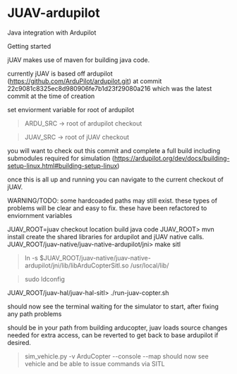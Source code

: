 # JUAV-ardupilot
Java integration with Ardupilot

Getting started 

jUAV makes use of maven for building java code.

currently jUAV is based off ardupilot (https://github.com/ArduPilot/ardupilot.git) at 
commit 22c9081c8325ec8d980906fe7b1d23f29080a216 
which was the latest commit at the time of creation

set enviorment variable for root of ardupilot

> ARDU_SRC -> root of ardupilot checkout

> JUAV_SRC -> root of jUAV checkout

you will want to check out this commit and complete a full build including submodules 
required for simulation (https://ardupilot.org/dev/docs/building-setup-linux.html#building-setup-linux)

once this is all up and running you can navigate to the current checkout of jUAV.

WARNING/TODO: some hardcoaded paths may still exist. 
these types of problems will be clear and easy to fix. these have been refactored to enviornment variables

JUAV_ROOT=juav checkout location
build java code
JUAV_ROOT> mvn install
create the shared libraries for ardupilot and jUAV native calls.
JUAV_ROOT/juav-native/juav-native-ardupilot/jni> make sitl
> ln -s $JUAV_ROOT/juav-native/juav-native-ardupilot/jni/lib/libArduCopterSitl.so /usr/local/lib/

> sudo ldconfig 

JUAV_ROOT/juav-hal/juav-hal-sitl> ./run-juav-copter.sh

should now see the terminal waiting for the simulator to start, after fixing any path problems

should be in your path from building arducopter, 
juav loads source changes needed for extra access, 
can be reverted to get back to base ardupilot if desired.
> sim_vehicle.py -v ArduCopter --console --map
should now see vehicle and be able to issue commands via SITL



